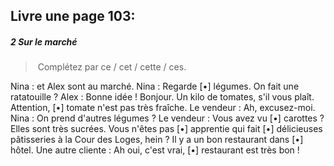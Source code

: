 ## Livre une page 103:
##### 2 Sur le marché
> Complétez par ce / cet / cette / ces.

Nina : et Alex sont au marché.
Nina : Regarde [•] légumes. On fait une ratatouille ?
Alex : Bonne idée ! Bonjour. Un kilo de tomates, s'il vous plaît. Attention, [•] tomate n'est pas très fraîche.
Le vendeur : Ah, excusez-moi.
Nina : On prend d'autres légumes ?
Le vendeur : Vous avez vu [•] carottes ? Elles sont très sucrées. Vous n'êtes pas [•] apprentie qui fait [•] délicieuses pâtisseries à la Cour des Loges, hein ?
Il y a un bon restaurant dans [•] hôtel.
Une autre cliente : Ah oui, c'est vrai, [•] restaurant est très bon !